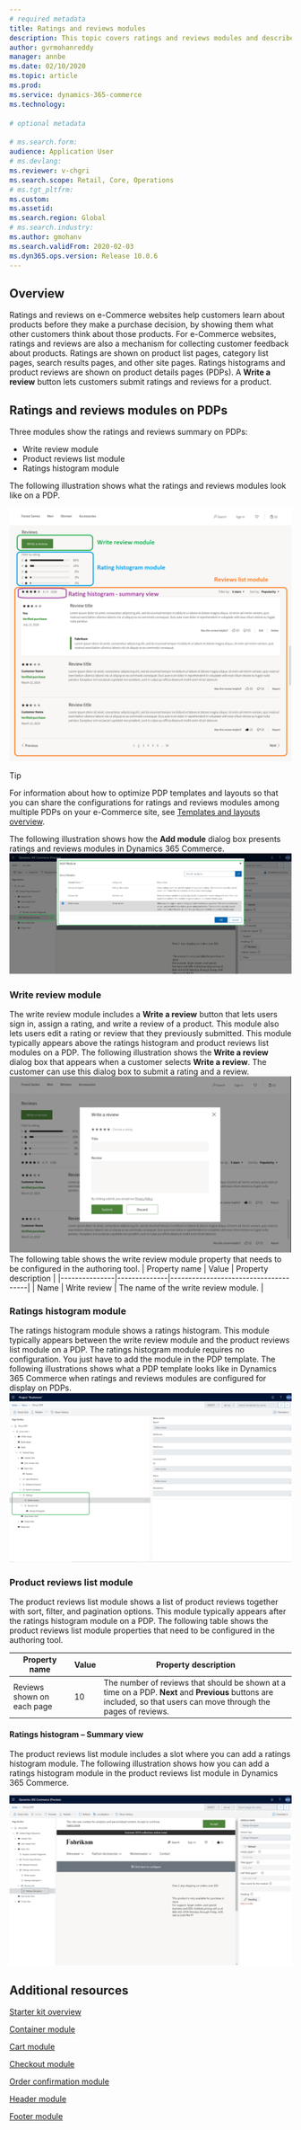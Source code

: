 ```yaml
---
# required metadata
title: Ratings and reviews modules
description: This topic covers ratings and reviews modules and describes how to add them to product details pages in Microsoft Dynamics 365 Commerce.
author: gvrmohanreddy
manager: annbe
ms.date: 02/10/2020
ms.topic: article
ms.prod: 
ms.service: dynamics-365-commerce
ms.technology: 

# optional metadata

# ms.search.form: 
audience: Application User
# ms.devlang: 
ms.reviewer: v-chgri
ms.search.scope: Retail, Core, Operations
# ms.tgt_pltfrm: 
ms.custom: 
ms.assetid: 
ms.search.region: Global
# ms.search.industry: 
ms.author: gmohanv
ms.search.validFrom: 2020-02-03
ms.dyn365.ops.version: Release 10.0.6
---
```





## Overview

Ratings and reviews on e-Commerce websites help customers learn about products before they make a purchase decision, by showing them what other customers think about those products. For e-Commerce websites, ratings and reviews are also a mechanism for collecting customer feedback about products. 
Ratings are shown on product list pages, category list pages, search results pages, and other site pages. Ratings histograms and product reviews are shown on product details pages (PDPs). A **Write a review** button lets customers submit ratings and reviews for a product.

## Ratings and reviews modules on PDPs 
Three modules show the ratings and reviews summary on PDPs:
- Write review module
- Product reviews list module
- Ratings histogram module
 
The following illustration shows what the ratings and reviews modules look like on a PDP.

![Ratings and reviews modules on a PDP](media/rnr-eCommerce-pdp-reviews-modules_design.png)

> [!TIP] 
> For information about how to optimize PDP templates and layouts so that you can share the configurations for ratings and reviews modules among multiple PDPs on your e-Commerce site, see [Templates and layouts overview](templates-layouts-overview.md).

The following illustration shows how the **Add module** dialog box presents ratings and reviews modules in Dynamics 365 Commerce.
![Add module dialog box](media/rnr-eCommerce-pdp-adding-rnr-modules.png)

### Write review module

The write review module includes a **Write a review** button that lets users sign in, assign a rating, and write a review of a product. This module also lets users edit a rating or review that they previously submitted. This module typically appears above the ratings histogram and product reviews list modules on a PDP.
The following illustration shows the **Write a review** dialog box that appears when a customer selects **Write a review**. The customer can use this dialog box to submit a rating and a review.
![Write a review dialog box](media/rnr-eCommerce-write-review-module.png)
The following table shows the write review module property that needs to be configured in the authoring tool.
| Property name | Value        | Property description                 |
|---------------|--------------|--------------------------------------|
| Name          | Write review | The name of the write review module. |

### Ratings histogram module

The ratings histogram module shows a ratings histogram. This module typically appears between the write review module and the product reviews list module on a PDP.
The ratings histogram module requires no configuration. You just have to add the module in the PDP template. 
The following illustrations shows what a PDP template looks like in Dynamics 365 Commerce when ratings and reviews modules are configured for display on PDPs.
![PDP template when ratings and reviews are configured for display on PDPs](media/rnr-eCommerce-pdp-reviews-modules.png)

### Product reviews list module

The product reviews list module shows a list of product reviews together with sort, filter, and pagination options. This module typically appears after the ratings histogram module on a PDP.
The following table shows the product reviews list module properties that need to be configured in the authoring tool.

| Property name              | Value | Property description |
|----------------------------|-------| ---------------------|
| Reviews shown on each page | 10    | The number of reviews that should be shown at a time on a PDP. **Next** and **Previous** buttons are included, so that users can move through the pages of reviews. |

#### Ratings histogram – Summary view

The product reviews list module includes a slot where you can add a ratings histogram module. The following illustration shows how you can add a ratings histogram module in the product reviews list module in Dynamics 365 Commerce.

![Adding a ratings histogram module in a product reviews list module](media/rnr-eCommerce-pdp-rating-histogram-summary.png)


## Additional resources
[Starter kit overview](starter-kit-overview.md)

[Container module](add-container-module.md)

[Cart module](add-cart-module.md)

[Checkout module](add-checkout-module.md)

[Order confirmation module](order-confirmation-module.md)

[Header module](author-header-module.md)

[Footer module](author-footer-module.md)
